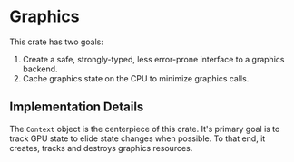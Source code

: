 # Graphics

This crate has two goals:
1) Create a safe, strongly-typed, less error-prone interface to a graphics backend.
2) Cache graphics state on the CPU to minimize graphics calls.

## Implementation Details

The `Context` object is the centerpiece of this crate. It's primary goal is to track GPU state to elide state changes when possible. To that end, it creates, tracks and destroys graphics resources.